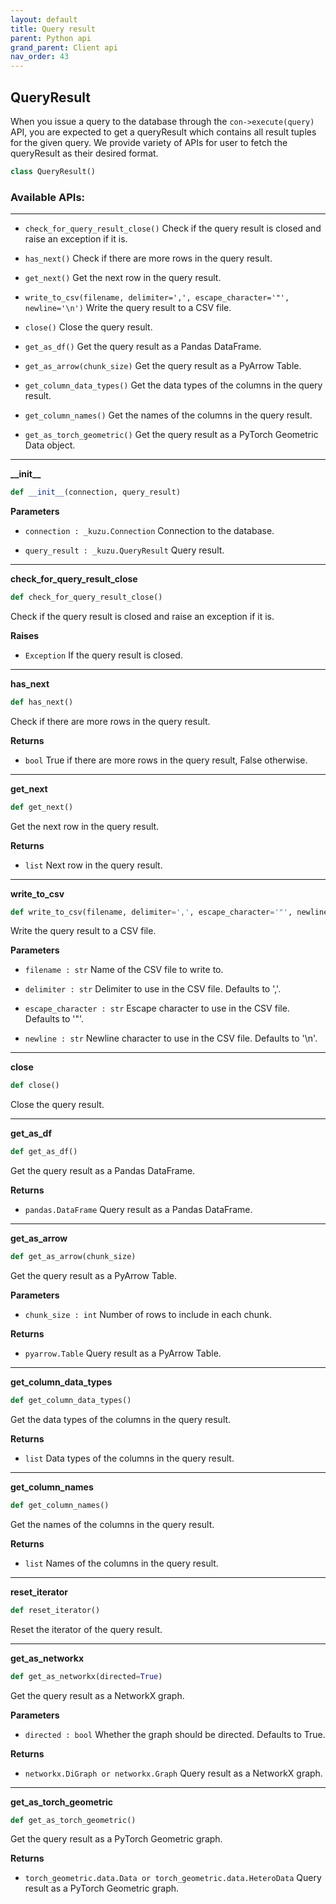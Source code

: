 ```yaml
---
layout: default
title: Query result
parent: Python api
grand_parent: Client api
nav_order: 43
---
```


## QueryResult
When you issue a query to the database through the `con->execute(query)` API, you are expected to get a queryResult which contains all result tuples for the given query.
We provide variety of APIs for user to fetch the queryResult as their desired format.

```python
class QueryResult()
```

### Available APIs:
-------
- `check_for_query_result_close()` Check if the query result is closed and raise an exception if it is.

- `has_next()` Check if there are more rows in the query result.

- `get_next()` Get the next row in the query result.

- `write_to_csv(filename, delimiter=',', escape_character='"', newline='\n')` Write the query result to a CSV file.

- `close()` Close the query result.

- `get_as_df()` Get the query result as a Pandas DataFrame.

- `get_as_arrow(chunk_size)` Get the query result as a PyArrow Table.

- `get_column_data_types()` Get the data types of the columns in the query result.

- `get_column_names()` Get the names of the columns in the query result.

- `get_as_torch_geometric()` Get the query result as a PyTorch Geometric Data object.

----

**\_\_init\_\_**

```python
def __init__(connection, query_result)
```

**Parameters**
- `connection : _kuzu.Connection` Connection to the database.

- `query_result : _kuzu.QueryResult` Query result.

----

**check\_for\_query\_result\_close**

```python
def check_for_query_result_close()
```

Check if the query result is closed and raise an exception if it is.

**Raises**
- `Exception` If the query result is closed.

----

**has\_next**

```python
def has_next()
```

Check if there are more rows in the query result.

**Returns**
- `bool` True if there are more rows in the query result, False otherwise.

----

**get\_next**

```python
def get_next()
```

Get the next row in the query result.

**Returns**
- `list` Next row in the query result.

----

**write\_to\_csv**

```python
def write_to_csv(filename, delimiter=',', escape_character='"', newline='\n')
```

Write the query result to a CSV file.

**Parameters**
- `filename : str` Name of the CSV file to write to.

- `delimiter : str` Delimiter to use in the CSV file. Defaults to ','.

- `escape_character : str` Escape character to use in the CSV file. Defaults to '"'.

- `newline : str` Newline character to use in the CSV file. Defaults to '\n'.

----

**close**

```python
def close()
```

Close the query result.

----

**get\_as\_df**

```python
def get_as_df()
```

Get the query result as a Pandas DataFrame.

**Returns**
- `pandas.DataFrame` Query result as a Pandas DataFrame.

----

**get\_as\_arrow**

```python
def get_as_arrow(chunk_size)
```

Get the query result as a PyArrow Table.

**Parameters**
- `chunk_size : int` Number of rows to include in each chunk.

**Returns**
- `pyarrow.Table` Query result as a PyArrow Table.

----

**get\_column\_data\_types**

```python
def get_column_data_types()
```

Get the data types of the columns in the query result.

**Returns**
- `list` Data types of the columns in the query result.

----

**get\_column\_names**

```python
def get_column_names()
```

Get the names of the columns in the query result.

**Returns**
- `list` Names of the columns in the query result.

----

**reset\_iterator**

```python
def reset_iterator()
```

Reset the iterator of the query result.

----

**get\_as\_networkx**

```python
def get_as_networkx(directed=True)
```

Get the query result as a NetworkX graph.

**Parameters**
- `directed : bool` Whether the graph should be directed. Defaults to True.

**Returns**
- `networkx.DiGraph or networkx.Graph` Query result as a NetworkX graph.

----

**get\_as\_torch\_geometric**

```python
def get_as_torch_geometric()
```

Get the query result as a PyTorch Geometric graph.

**Returns**
- `torch_geometric.data.Data or torch_geometric.data.HeteroData` Query result as a PyTorch Geometric graph.
